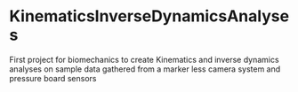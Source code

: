 # KinematicsInverseDynamicsAnalyses
First project for biomechanics to create Kinematics and inverse dynamics analyses on sample data gathered from a marker less camera system and pressure board sensors
